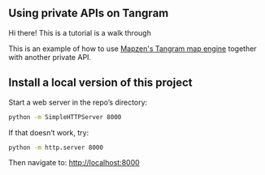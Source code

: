 ## Using private APIs on Tangram

Hi there! This is a tutorial is a walk through

This is an example of how to use [Mapzen's Tangram map engine](https://github.com/tangrams/tangram) together with another private API.

## Install a local version of this project

Start a web server in the repo’s directory:

```bash
python -m SimpleHTTPServer 8000
```   
 
If that doesn’t work, try:

```bash
python -m http.server 8000
```

Then navigate to: [http://localhost:8000](http://localhost:8000)